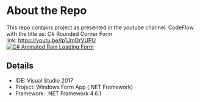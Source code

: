 # About the Repo
This repo contains project as presented in the youtube channel: CodeFlow  
with the title as: C# Rounded Corner Form  
link: https://youtu.be/Ip1JmOrVUPU  
[![C# Animated Rain Loading Form](https://img.youtube.com/vi/Ip1JmOrVUPU/0.jpg)](https://www.youtube.com/watch?v=Ip1JmOrVUPU)  

## Details
 - IDE: Visual Studio 2017
 - Project: Windows Form App (.NET Framework)
 - Framework: .NET Framework 4.6.1
